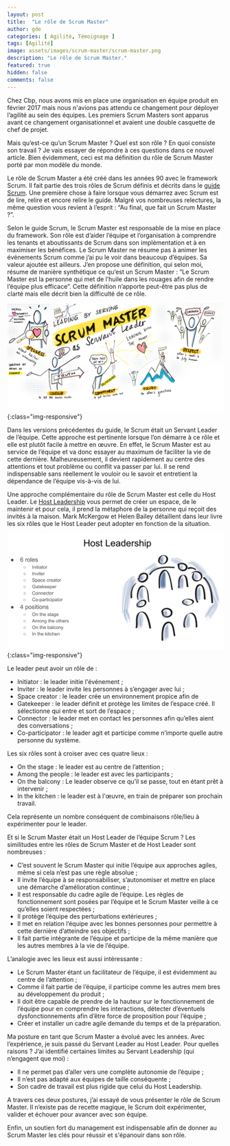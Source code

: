 ```yaml
---
layout: post
title:  "Le rôle de Scrum Master"
author: gde
categories: [ Agilité, Témoignage ]
tags: [Agilité]
image: assets/images/scrum-master/scrum-master.png
description: "Le rôle de Scrum Master."
featured: true
hidden: false
comments: false
---
```



Chez Cbp, nous avons mis en place une organisation en équipe produit en février 2017 mais nous n'avions pas attendu ce changement pour déployer l’agilité au sein des équipes. Les premiers Scrum Masters sont apparus avant ce changement organisationnel et avaient une double casquette de chef de projet.

Mais qu’est-ce qu’un Scrum Master ? Quel est son rôle ? En quoi consiste son travail ? Je vais essayer de répondre à ces questions dans ce nouvel article. Bien évidemment, ceci est ma définition du rôle de Scrum Master porté par mon modèle du monde.

Le rôle de Scrum Master a été créé dans les années 90 avec le framework Scrum. Il fait partie des trois rôles de Scrum définis et décrits dans le [guide Scrum](https://scrumguides.org/scrum-guide.html). Une première chose à faire lorsque vous démarrez avec Scrum est de lire, relire et encore relire le guide.
Malgré vos nombreuses relectures, la même question vous revient à l’esprit : “Au final, que fait un Scrum Master ?”.

Selon le guide Scrum, le Scrum Master est responsable de la mise en place du framework. Son rôle est d’aider l’équipe et l’organisation à comprendre les tenants et aboutissants de Scrum dans son implémentation et à en maximiser les bénéfices.
Le Scrum Master ne résume pas à animer les événements Scrum comme j’ai pu le voir dans beaucoup d’équipes. Sa valeur ajoutée est ailleurs. J’en propose une définition, qui selon moi, résume de manière synthétique ce qu’est un Scrum Master : “Le Scrum Master est la personne qui met de l’huile dans les rouages afin de rendre l’équipe plus efficace”. Cette définition n’apporte peut-être pas plus de clarté mais elle décrit bien la difficulté de ce rôle.

![image](/assets/images/scrum-master/servant-leadership.png){:class="img-responsive"}

Dans les versions précédentes du guide, le Scrum était un Servant Leader de l’équipe. Cette approche est pertinente lorsque l’on démarre à ce rôle et elle est plutôt facile à mettre en œuvre. En effet, le Scrum Master est au service de l’équipe et va donc essayer au maximum de faciliter la vie de cette dernière. Malheureusement, il devient rapidement au centre des attentions et tout problème ou conflit va passer par lui. Il se rend indispensable sans réellement le vouloir ou le savoir et entretient la dépendance de l’équipe vis-à-vis de lui.

Une approche complémentaire du rôle de Scrum Master est celle du Host Leader.
Le [Host Leadership](http://hostleadership.com/) vous permet de créer un espace, de le maintenir et pour cela, il prend la métaphore de la personne qui reçoit des invités à la maison.
Mark McKergow et Helen Bailey détaillent dans leur livre les six rôles que le Host Leader peut adopter en fonction de la situation.

![image](/assets/images/scrum-master/host-leadership.png){:class="img-responsive"}

Le leader peut avoir un rôle de :
- Initiator : le leader initie l'événement ;
- Inviter : le leader invite les personnes à s’engager avec lui ;
- Space creator : le leader crée un environnement propice afin de
- Gatekeeper : le leader définit et protège les limites de l’espace créé. Il sélectionne qui entre et sort de l’espace ;
- Connector : le leader met en contact les personnes afin qu’elles aient des conversations ;
- Co-participator : le leader agit et participe comme n’importe quelle autre personne du système.

Les six rôles sont à croiser avec ces quatre lieux :
- On the stage : le leader est au centre de l’attention ;
- Among the people : le leader est avec les participants ;
- On the balcony : Le leader observe ce qu’il se passe, tout en étant prêt à intervenir ;
- In the kitchen : le leader est à l'œuvre, en train de préparer son prochain travail.

Cela représente un nombre conséquent de combinaisons rôle/lieu à expérimenter pour le leader.

Et si le Scrum Master était un Host Leader de l’équipe Scrum ? Les similitudes entre les rôles de Scrum Master et de Host Leader sont nombreuses :
- C’est souvent le Scrum Master qui initie l’équipe aux approches agiles, même si cela n’est pas une règle absolue ;
- Il invite l’équipe à se responsabiliser, s’autonomiser et mettre en place une démarche d’amélioration continue ;
- Il est responsable du cadre agile de l’équipe. Les règles de fonctionnement sont posées par l’équipe et le Scrum Master veille à ce qu’elles soient respectées ;
- Il protège l’équipe des perturbations extérieures ;
- Il met en relation l’équipe avec les bonnes personnes pour permettre à cette dernière d’atteindre ses objectifs ;
- Il fait partie intégrante de l’équipe et participe de la même manière que les autres membres à la vie de l’équipe.

L’analogie avec les lieux est aussi intéressante :
- Le Scrum Master étant un facilitateur de l’équipe, il est évidemment au centre de l’attention ;
- Comme il fait partie de l’équipe, il participe comme les autres mem	bres au développement du produit ;
- Il doit être capable de prendre de la hauteur sur le fonctionnement de l’équipe pour en comprendre les interactions, détecter d’éventuels dysfonctionnements afin d’être force de proposition pour l’équipe ;
- Créer et installer un cadre agile demande du temps et de la préparation.

Ma posture en tant que Scrum Master a évolué avec les années. Avec l’expérience, je suis passé du Servant Leader au Host Leader. Pour quelles raisons ? J’ai identifié certaines limites au Servant Leadership (qui n’engagent que moi) :
- Il ne permet pas d’aller vers une complète autonomie de l’équipe ;
- Il n’est pas adapté aux équipes de taille conséquente ;
- Son cadre de travail est plus rigide que celui du Host Leadership.

A travers ces deux postures, j’ai essayé de vous présenter le rôle de Scrum Master. Il n’existe pas de recette magique, le Scrum doit expérimenter, valider et échouer pour avancer avec son équipe.

Enfin, un soutien fort du management est indispensable afin de donner au Scrum Master les clés pour réussir et s'épanouir dans son rôle.
